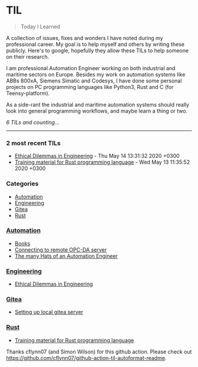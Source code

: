 # TIL
> Today I Learned

A collection of issues, fixes and wonders I have noted during my professional
career. My goal is to help myself and others by writing these publicly. Here's
to google, hopefully they allow these TILs to help someone on their research.

I am professional Automation Engineer working on both industrial and maritime
sectors on Europe. Besides my work on automation systems like ABBs 800xA,
Siemens Simatic and Codesys, I have done some personal projects on PC programming
languages like Python3, Rust and C (for Teensy-platform).

As a side-rant the industrial and maritime automation systems should really
look into general programming workflows, and maybe learn a thing or two.


_6 TILs and counting..._

---

### 2 most recent TILs

- [Ethical Dilemmas in Engineering](Engineering/ethical-dilemmas-in-engineering.md) - Thu May 14 13:31:32 2020 +0300
- [Training material for Rust programming language](Rust/training-material.md) - Wed May 13 11:35:52 2020 +0300

### Categories

- [Automation](#Automation)
- [Engineering](#Engineering)
- [Gitea](#Gitea)
- [Rust](#Rust)

### [Automation](#Automation)
- [Books](Automation/books.md)
- [Connecting to remote OPC-DA server](Automation/connecting-to-remote-opcda-server.md)
- [The many Hats of an Automation Engineer](Automation/many-hats-of-automation-engineer.md)

### [Engineering](#Engineering)
- [Ethical Dilemmas in Engineering](Engineering/ethical-dilemmas-in-engineering.md)

### [Gitea](#Gitea)
- [Setting up local gitea server](Gitea/setting-up-local-gitea-server.md)

### [Rust](#Rust)
- [Training material for Rust programming language](Rust/training-material.md)

Thanks cflynn07 (and Simon Wilson) for this github action. Please check out https://github.com/cflynn07/github-action-til-autoformat-readme.

